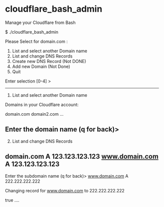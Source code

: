 # cloudflare_bash_admin
Manage your Cloudflare from Bash


$ ./cloudflare_bash_admin 

Please Select for domain.com :

1. List and select another Domain name
2. List and change DNS Records
3. Create new DNS Record (Not DONE)
4. Add new Domain (Not Done)
0. Quit

Enter selection [0-4] > 


--------------------------------
1. List and select another Domain name

Domains in your Cloudflare account:
 
domain.com 
domain2.com
...
 
Enter the domain name (q for back)> 
--------------------------------


2. List and change DNS Records

domain.com A 123.123.123.123
www.domain.com A 123.123.123.123
-----------------------------------------------------------------------------------------------------------------------------
Enter the subdomain name (q for back)> www.domain.com A 222.222.222.222

Changing record for www.domain.com to 222.222.222.222

true
....
